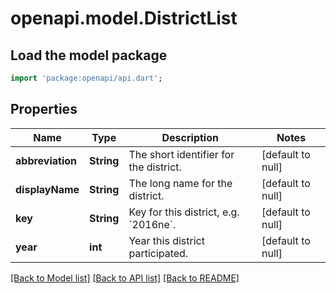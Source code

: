 # openapi.model.DistrictList

## Load the model package
```dart
import 'package:openapi/api.dart';
```

## Properties
Name | Type | Description | Notes
------------ | ------------- | ------------- | -------------
**abbreviation** | **String** | The short identifier for the district. | [default to null]
**displayName** | **String** | The long name for the district. | [default to null]
**key** | **String** | Key for this district, e.g. &#x60;2016ne&#x60;. | [default to null]
**year** | **int** | Year this district participated. | [default to null]

[[Back to Model list]](../README.md#documentation-for-models) [[Back to API list]](../README.md#documentation-for-api-endpoints) [[Back to README]](../README.md)


